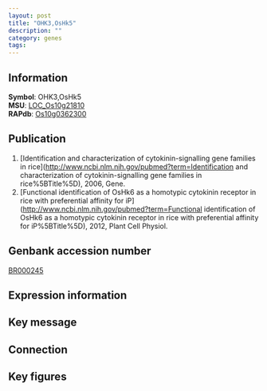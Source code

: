 ```yaml
---
layout: post
title: "OHK3,OsHk5"
description: ""
category: genes
tags: 
---
```


## Information
__Symbol__: OHK3,OsHk5  
__MSU__: [LOC_Os10g21810](http://rice.plantbiology.msu.edu/cgi-bin/ORF_infopage.cgi?orf=LOC_Os10g21810)  
__RAPdb__: [Os10g0362300](http://rapdb.dna.affrc.go.jp/viewer/gbrowse_details/irgsp1?name=Os10g0362300)  

## Publication
1. [Identification and characterization of cytokinin-signalling gene families in rice](http://www.ncbi.nlm.nih.gov/pubmed?term=Identification and characterization of cytokinin-signalling gene families in rice%5BTitle%5D), 2006, Gene.
2. [Functional identification of OsHk6 as a homotypic cytokinin receptor in rice with preferential affinity for iP](http://www.ncbi.nlm.nih.gov/pubmed?term=Functional identification of OsHk6 as a homotypic cytokinin receptor in rice with preferential affinity for iP%5BTitle%5D), 2012, Plant Cell Physiol.

## Genbank accession number
[BR000245](http://www.ncbi.nlm.nih.gov/nuccore/BR000245)  

## Expression information

## Key message

## Connection

## Key figures


